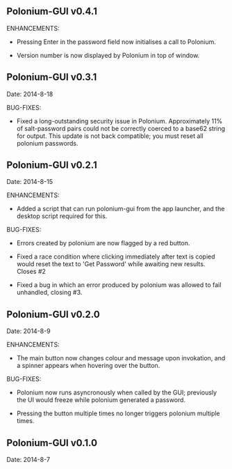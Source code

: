 
Polonium-GUI v0.4.1
------------------------------------------------------------------------------

ENHANCEMENTS:

* Pressing Enter in the password field now initialises a call to
Polonium.

* Version number is now displayed by Polonium in top of window.





Polonium-GUI v0.3.1
------------------------------------------------------------------------------
Date: 2014-8-18


BUG-FIXES:

* Fixed a long-outstanding security issue in Polonium. Approximately
11% of salt-password pairs could not be correctly coerced to a base62
string for output. This update is not back compatible; you must reset
all polonium passwords.







Polonium-GUI v0.2.1
------------------------------------------------------------------------------
Date: 2014-8-15

ENHANCEMENTS:

* Added a script that can run polonium-gui from the app launcher, and the desktop script
required for this.

BUG-FIXES:

* Errors created by polonium are now flagged by a red button.

* Fixed a race condition where clicking immediately after text is copied would
reset the text to 'Get Password' while awaiting new results. Closes #2

* Fixed a bug in which an error produced by polonium was allowed to fail unhandled,
closing #3.







Polonium-GUI v0.2.0
------------------------------------------------------------------------------
Date: 2014-8-9

ENHANCEMENTS:

* The main button now changes colour and message upon invokation,
and a spinner appears when hovering over the button.

BUG-FIXES:

* Polonium now runs asyncronously when called by the GUI; previously
the UI would freeze while polonium generated a password.

* Pressing the button multiple times no longer triggers polonium
multiple times.







Polonium-GUI v0.1.0
------------------------------------------------------------------------------
Date: 2014-8-7
